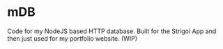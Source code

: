 # mDB
 Code for my NodeJS based HTTP database. Built for the Strigoi App and then just used for my portfolio website. (WIP)
